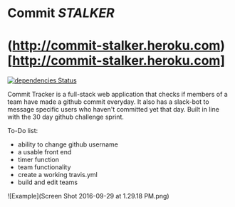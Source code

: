 # Commit *STALKER*
# (http://commit-stalker.heroku.com)[http://commit-stalker.heroku.com]
[![dependencies Status](https://david-dm.org/tthoraldson/commit-stalker/status.svg)](https://david-dm.org/tthoraldson/commit-stalker)

Commit Tracker is a full-stack web application that checks if members of a team have made a github commit everyday. It also has a slack-bot to message specific users who haven't committed yet that day. Built in line with the 30 day github challenge sprint.

To-Do list:
- ability to change github username
- a usable front end
- timer function
- team functionality
- create a working travis.yml
- build and edit teams

![Example](Screen Shot 2016-09-29 at 1.29.18 PM.png)
